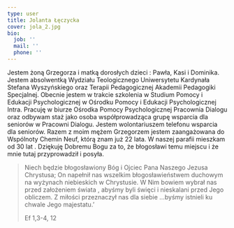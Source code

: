 ```yaml
---
type: user
title: Jolanta Łęczycka
cover: jola_2.jpg
bio:
  job: ''
  mail: ''
  phone: ''
---
```


Jestem żoną Grzegorza i matką dorosłych dzieci : Pawła, Kasi i Dominika. Jestem absolwentką Wydziału Teologicznego Uniwersytetu Kardynała Stefana Wyszyńskiego oraz Terapii Pedagogicznej Akademii Pedagogiki Specjalnej. Obecnie jestem w trakcie szkolenia w Studium Pomocy i Edukacji Psychologicznej w Ośrodku Pomocy i Edukacji Psychologicznej Intra. Pracuję w biurze Ośrodka Pomocy Psychologicznej Pracownia Dialogu oraz odbywam staż jako osoba współprowadząca grupę wsparcia dla seniorów w Pracowni Dialogu. Jestem wolontariuszem telefonu wsparcia dla seniorów. Razem z moim mężem Grzegorzem jestem zaangażowana do Wspólnoty Chemin Neuf, którą znam już 22 lata. W naszej parafii mieszkam od 30 lat . Dziękuję Dobremu Bogu za to, że błogosławi temu miejscu i że mnie tutaj przyprowadził i posyła.

> Niech będzie błogosławiony Bóg i Ojciec Pana Naszego Jezusa Chrystusa; On napełnił nas wszelkim błogosławieństwem duchowym na wyżynach niebieskich w Chrystusie. W Nim bowiem wybrał nas przed założeniem świata , abyśmy byli święci i nieskalani przed Jego obliczem. Z miłości przeznaczył nas dla siebie …byśmy istnieli ku chwale Jego majestatu.’
>
> Ef 1,3-4, 12
